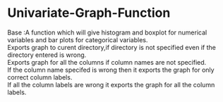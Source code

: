 # Univariate-Graph-Function
Base :A function which will give histogram and boxplot for numerical variables and bar plots for categorical variables.<br>
  Exports graph to curent directory,if directory is not specified even if the directory entered is wrong.<br>
  Exports graph for all the columns if column names are not specified.<br>
  If the column name specifed is wrong then it exports the graph for only correct column labels.<br>
  If all the column labels are wrong it exports the graph for all the column labels.
